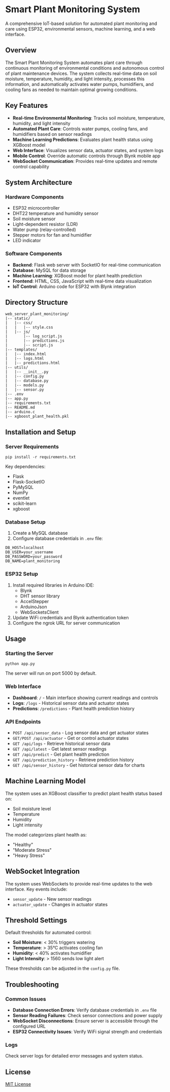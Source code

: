 # Smart Plant Monitoring System

A comprehensive IoT-based solution for automated plant monitoring and care using ESP32, environmental sensors, machine learning, and a web interface.


## Overview

The Smart Plant Monitoring System automates plant care through continuous monitoring of environmental conditions and autonomous control of plant maintenance devices. The system collects real-time data on soil moisture, temperature, humidity, and light intensity, processes this information, and automatically activates water pumps, humidifiers, and cooling fans as needed to maintain optimal growing conditions.

## Key Features

- **Real-time Environmental Monitoring**: Tracks soil moisture, temperature, humidity, and light intensity
- **Automated Plant Care**: Controls water pumps, cooling fans, and humidifiers based on sensor readings
- **Machine Learning Predictions**: Evaluates plant health status using XGBoost model
- **Web Interface**: Visualizes sensor data, actuator states, and system logs
- **Mobile Control**: Override automatic controls through Blynk mobile app
- **WebSocket Communication**: Provides real-time updates and remote control capability

## System Architecture

### Hardware Components
- ESP32 microcontroller
- DHT22 temperature and humidity sensor
- Soil moisture sensor
- Light-dependent resistor (LDR)
- Water pump (relay-controlled)
- Stepper motors for fan and humidifier
- LED indicator

### Software Components
- **Backend**: Flask web server with SocketIO for real-time communication
- **Database**: MySQL for data storage
- **Machine Learning**: XGBoost model for plant health prediction
- **Frontend**: HTML, CSS, JavaScript with real-time data visualization
- **IoT Control**: Arduino code for ESP32 with Blynk integration

## Directory Structure

```
web_server_plant_monitoring/
|-- static/
|   |-- css/
|   |   |-- style.css
|   |-- js/
|       |-- log_script.js
|       |-- predictions.js
|       |-- script.js
|-- templates/
|   |-- index.html
|   |-- logs.html
|   |-- predictions.html
|-- utils/
|   |-- __init__.py
|   |-- config.py
|   |-- database.py
|   |-- models.py
|   |-- sensor.py
|-- .env
|-- app.py
|-- requirements.txt
|-- README.md
|-- arduino.c
|-- xgboost_plant_health.pkl
```

## Installation and Setup

### Server Requirements
```
pip install -r requirements.txt
```

Key dependencies:
- Flask
- Flask-SocketIO
- PyMySQL
- NumPy
- eventlet
- scikit-learn
- xgboost

### Database Setup
1. Create a MySQL database
2. Configure database credentials in `.env` file:
```
DB_HOST=localhost
DB_USER=your_username
DB_PASSWORD=your_password
DB_NAME=plant_monitoring
```

### ESP32 Setup
1. Install required libraries in Arduino IDE:
   - Blynk
   - DHT sensor library
   - AccelStepper
   - ArduinoJson
   - WebSocketsClient
2. Update WiFi credentials and Blynk authentication token
3. Configure the ngrok URL for server communication

## Usage

### Starting the Server
```
python app.py
```
The server will run on port 5000 by default.

### Web Interface
- **Dashboard**: `/` - Main interface showing current readings and controls
- **Logs**: `/logs` - Historical sensor data and actuator states
- **Predictions**: `/predictions` - Plant health prediction history

### API Endpoints
- `POST /api/sensor_data` - Log sensor data and get actuator states
- `GET/POST /api/actuator` - Get or control actuator states
- `GET /api/logs` - Retrieve historical sensor data
- `GET /api/latest` - Get latest sensor readings
- `GET /api/predict` - Get plant health prediction
- `GET /api/prediction_history` - Retrieve prediction history
- `GET /api/sensor_history` - Get historical sensor data for charts

## Machine Learning Model

The system uses an XGBoost classifier to predict plant health status based on:
- Soil moisture level
- Temperature
- Humidity
- Light intensity

The model categorizes plant health as:
- "Healthy"
- "Moderate Stress"
- "Heavy Stress"

## WebSocket Integration

The system uses WebSockets to provide real-time updates to the web interface. Key events include:
- `sensor_update` - New sensor readings
- `actuator_update` - Changes in actuator states

## Threshold Settings

Default thresholds for automated control:
- **Soil Moisture**: < 30% triggers watering
- **Temperature**: > 35°C activates cooling fan
- **Humidity**: < 40% activates humidifier
- **Light Intensity**: > 1560 sends low light alert

These thresholds can be adjusted in the `config.py` file.

## Troubleshooting

### Common Issues
- **Database Connection Errors**: Verify database credentials in `.env` file
- **Sensor Reading Failures**: Check sensor connections and power supply
- **WebSocket Disconnections**: Ensure server is accessible through the configured URL
- **ESP32 Connectivity Issues**: Verify WiFi signal strength and credentials

### Logs
Check server logs for detailed error messages and system status.



## License

[MIT License](LICENSE)
